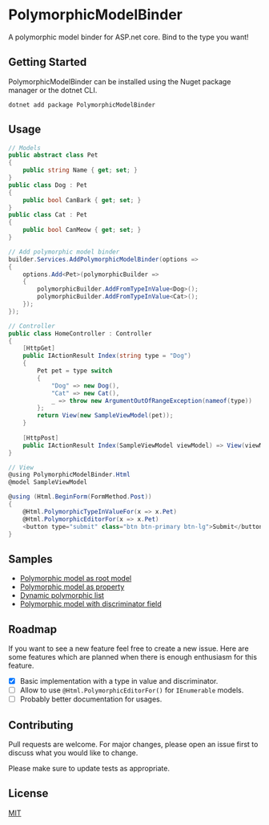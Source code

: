 # PolymorphicModelBinder

A polymorphic model binder for ASP.net core. Bind to the type you want! 

## Getting Started

PolymorphicModelBinder can be installed using the Nuget package manager or the dotnet CLI.

```
dotnet add package PolymorphicModelBinder
```

## Usage
```csharp
// Models
public abstract class Pet
{
    public string Name { get; set; }
}
public class Dog : Pet
{
    public bool CanBark { get; set; }
}
public class Cat : Pet
{
    public bool CanMeow { get; set; }
}

// Add polymorphic model binder
builder.Services.AddPolymorphicModelBinder(options =>
{
    options.Add<Pet>(polymorphicBuilder =>
    {
        polymorphicBuilder.AddFromTypeInValue<Dog>();
        polymorphicBuilder.AddFromTypeInValue<Cat>();
    });
});

// Controller
public class HomeController : Controller
{
    [HttpGet]
    public IActionResult Index(string type = "Dog")
    {
        Pet pet = type switch
        {
            "Dog" => new Dog(),
            "Cat" => new Cat(),
            _ => throw new ArgumentOutOfRangeException(nameof(type))
        };
        return View(new SampleViewModel(pet));
    }
    
    [HttpPost]
    public IActionResult Index(SampleViewModel viewModel) => View(viewModel);
}

// View
@using PolymorphicModelBinder.Html
@model SampleViewModel

@using (Html.BeginForm(FormMethod.Post))
{
    @Html.PolymorphicTypeInValueFor(x => x.Pet)
    @Html.PolymorphicEditorFor(x => x.Pet)
    <button type="submit" class="btn btn-primary btn-lg">Submit</button>
}
```

## Samples

- [Polymorphic model as root model](./samples/PolymorphicModelBinder.Samples.Mvc/Controllers/PolymorphicAsModelController.cs)
- [Polymorphic model as property](./samples/PolymorphicModelBinder.Samples.Mvc/Controllers/PolymorphicAsPropertyController.cs)
- [Dynamic polymorphic list](./samples/PolymorphicModelBinder.Samples.Mvc/Controllers/DynamicPolymorphicListController.cs)
- [Polymorphic model with discriminator field](./samples/PolymorphicModelBinder.Samples.Mvc/Controllers/DiscriminatorController.cs)

## Roadmap

If you want to see a new feature feel free to create a new issue. Here are some features which are planned when there is enough enthusiasm for this feature.

- [x] Basic implementation with a type in value and discriminator.
- [ ] Allow to use `@Html.PolymorphicEditorFor()` for `IEnumerable` models.
- [ ] Probably better documentation for usages.

## Contributing
Pull requests are welcome. For major changes, please open an issue first to discuss what you would like to change.

Please make sure to update tests as appropriate.

## License
[MIT](https://choosealicense.com/licenses/mit/)